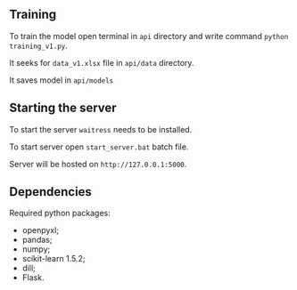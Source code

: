 ## Training

To train the model open terminal in `api` directory and write command `python training_v1.py`.

It seeks for `data_v1.xlsx` file in `api/data` directory.

It saves model in `api/models`

## Starting the server

To start the server `waitress` needs to be installed.

To start server open `start_server.bat` batch file.

Server will be hosted on `http://127.0.0.1:5000`.

## Dependencies

Required python packages:
- openpyxl;
- pandas;
- numpy;
- scikit-learn 1.5.2;
- dill;
- Flask.

